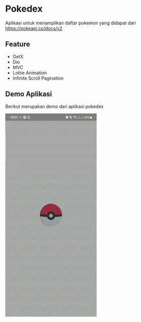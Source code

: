 # Pokedex
Aplikasi untuk menampilkan daftar pokemon yang didapat dari https://pokeapi.co/docs/v2

## Feature
* GetX
* Dio
* MVC
* Lottie Animation
* Infinite Scroll Pagination

## Demo Aplikasi
Berikut merupakan demo dari aplikasi pokedex

![Alt Text](https://github.com/AdriF31/pokedex/blob/master/gitassets/pokedex.gif?raw=true)